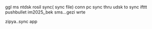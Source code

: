

ggl ms ntdsk
rosil sync( sync file)
conn pc sync 
thru udsk to sync
ifttt
pushbullet
im2025,,bek sms...gezi wrte



zipya..sync app
